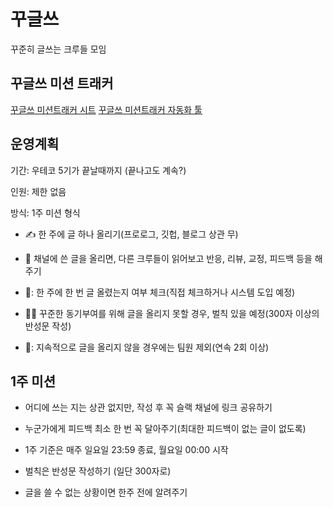 # 꾸글쓰
꾸준히 글쓰는 크루들 모임

## 꾸글쓰 미션 트래커

[꾸글쓰 미션트래커 시트](https://docs.google.com/spreadsheets/d/1mSuoPCjmRDDZ5ouNucHRO5eZmderAjGxc_LU81cPb3c/edit?usp=sharing)
[꾸글쓰 미션트래커 자동화 툴](https://github.com/echo724/gugles_mission_tracker/tree/main)

## 운영계획

기간: 우테코 5기가 끝날때까지 (끝나고도 계속?)

인원: 제한 없음

방식: 1주 미션 형식

- :writing_hand: 한 주에 글 하나 올리기(프로로그, 깃헙, 블로그 상관 무)

- :clap: 채널에 쓴 글을 올리면, 다른 크루들이 읽어보고 반응, 리뷰, 교정, 피드백 등을 해주기

- 🧐: 한 주에 한 번 글 올렸는지 여부 체크(직접 체크하거나 시스템 도입 예정)

- :judge: 꾸준한 동기부여를 위해 글을 올리지 못할 경우, 벌칙 있을 예정(300자 이상의 반성문 작성)
  
- 🫥: 지속적으로 글을 올리지 않을 경우에는 팀원 제외(연속 2회 이상)
  
  
## 1주 미션

- 어디에 쓰는 지는 상관 없지만, 작성 후 꼭 슬랙 채널에 링크 공유하기

- 누군가에게 피드백 최소 한 번 꼭 달아주기(최대한 피드백이 없는 글이 없도록)

- 1주 기준은 매주 일요일 23:59 종료, 월요일 00:00 시작

- 벌칙은 반성문 작성하기 (일단 300자로)

- 글을 쓸 수 없는 상황이면 한주 전에 알려주기

